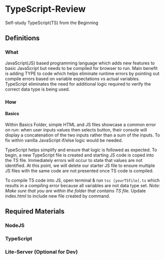 # TypeScript-Review

Self-study TypeScript(TS) from the Beginning

## Definitions

### What

JavaScript(JS) based programming language which adds new features to basic JavaScript but needs to be compiled for browser to run. Main benefit is adding TYPE to code which helps eliminate runtime errors by pointing out compile errors based on variable expectations vs actual variables. TypeScript eliminates the need for additional logic required to verify the correct data type is being used.

### How

#### Basics

Within Basics Folder, simple HTML and JS files showcase a common error on run: when user inputs values then selects button, their console will display a concatenation of the two inputs rather than a sum of the inputs. To fix within vanilla JavaScript if/else logic would be needed.

TypeScript helps simplify and ensure that logic is followed as expected. To begin, a new TypeScript file is created and starting JS code is coped into the TS file. Immediately errors will occur to state that values are not identified. At this point, we will delete our starter JS file to ensure multiple JS files with the same code are not presented once TS code is compiled.

To compile TS code into JS, open terminal & run `tsc [yourTSfile].ts` which results in a compiling error because all variables are not data type set. _Note: Make sure that you are within the folder that contains TS file._ Update index.html to include new file created by command.

## Required Materials

### NodeJS

### TypeScript

### Lite-Server (Optional for Dev)
